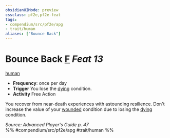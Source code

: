 ```yaml
---
obsidianUIMode: preview
cssclass: pf2e,pf2e-feat
tags:
- compendium/src/pf2e/apg
- trait/human
aliases: ["Bounce Back"]
---
```

# Bounce Back  [F](chapter-9-playing-the-game.md#Actions "Free Action") *Feat 13*  
[human](human.md "Human Ancestry & Heritage Trait")  

- **Frequency**: once per day
- **Trigger** You lose the [dying](conditions.md#Dying) condition.
- **Activity** Free Action

You recover from near-death experiences with astounding resilience. Don't increase the value of your [wounded](conditions.md#Wounded) condition due to losing the [dying](conditions.md#Dying) condition.

*Source: Advanced Player's Guide p. 47*  
%% #compendium/src/pf2e/apg #trait/human %%